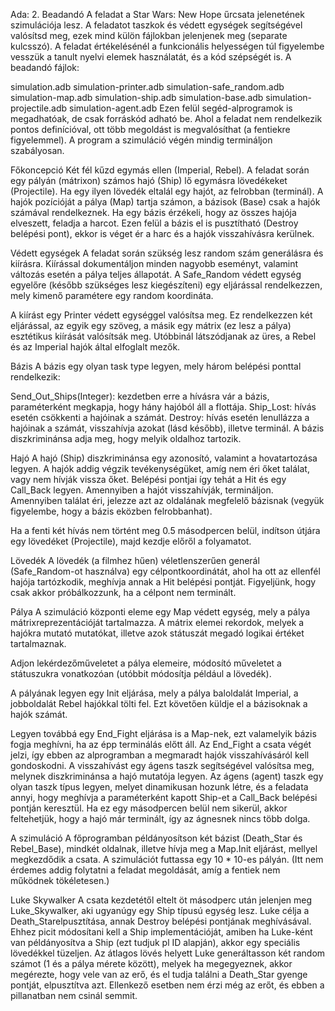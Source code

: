 Ada: 2. Beadandó
A feladat a Star Wars: New Hope űrcsata jelenetének szimulációja lesz. A feladatot taszkok és védett egységek segítségével valósítsd meg, ezek mind külön fájlokban jelenjenek meg (separate kulcsszó). A feladat értékelésénél a funkcionális helyességen túl figyelembe vesszük a tanult nyelvi elemek használatát, és a kód szépségét is. A beadandó fájlok:

simulation.adb
simulation-printer.adb
simulation-safe_random.adb
simulation-map.adb
simulation-ship.adb
simulation-base.adb
simulation-projectile.adb
simulation-agent.adb
Ezen felül segéd-alprogramok is megadhatóak, de csak forráskód adható be. Ahol a feladat nem rendelkezik pontos definícióval, ott több megoldást is megvalósíthat (a fentiekre figyelemmel). A program a szimuláció végén mindig termináljon szabályosan.

Főkoncepció
Két fél kűzd egymás ellen (Imperial, Rebel). A feladat során egy pályán (mátrixon) számos hajó (Ship) lő egymásra lövedékeket (Projectile). Ha egy ilyen lövedék eltalál egy hajót, az felrobban (terminál). A hajók pozícióját a pálya (Map) tartja számon, a bázisok (Base) csak a hajók számával rendelkeznek. Ha egy bázis érzékeli, hogy az összes hajója elveszett, feladja a harcot. Ezen felül a bázis el is pusztítható (Destroy belépési pont), ekkor is véget ér a harc és a hajók visszahívásra kerülnek.

Védett egységek
A feladat során szükség lesz random szám generálásra és kiírásra. Kiírással dokumentáljon minden nagyobb eseményt, valamint változás esetén a pálya teljes állapotát. A Safe_Random védett egység egyelőre (később szükséges lesz kiegészíteni) egy eljárással rendelkezzen, mely kimenő paramétere egy random koordináta.

A kiírást egy Printer védett egységgel valósítsa meg. Ez rendelkezzen két eljárással, az egyik egy szöveg, a másik egy mátrix (ez lesz a pálya) esztétikus kiírását valósítsák meg. Utóbbinál látszódjanak az üres, a Rebel és az Imperial hajók által elfoglalt mezők.

Bázis
A bázis egy olyan task type legyen, mely három belépési ponttal rendelkezik:

Send_Out_Ships(Integer): kezdetben erre a hívásra vár a bázis, paraméterként megkapja, hogy hány hajóból áll a flottája.
Ship_Lost: hívás esetén csökkenti a hajóinak a számát.
Destroy: hívás esetén lenullázza a hajóinak a számát, visszahívja azokat (lásd később), illetve terminál.
A bázis diszkriminánsa adja meg, hogy melyik oldalhoz tartozik.

Hajó
A hajó (Ship) diszkriminánsa egy azonosító, valamint a hovatartozása legyen. A hajók addig végzik tevékenységüket, amíg nem éri őket találat, vagy nem hívják vissza őket. Belépési pontjai így tehát a Hit és egy Call_Back legyen. Amennyiben a hajót visszahívják, termináljon. Amennyiben találat éri, jelezze azt az oldalának megfelelő bázisnak (vegyük figyelembe, hogy a bázis eközben felrobbanhat).

Ha a fenti két hívás nem történt meg 0.5 másodpercen belül, indítson útjára egy lövedéket (Projectile), majd kezdje előről a folyamatot.

Lövedék
A lövedék (a filmhez hűen) véletlenszerűen generál (Safe_Random-ot használva) egy célpontkoordinátát, ahol ha ott az ellenfél hajója tartózkodik, meghívja annak a Hit belépési pontját. Figyeljünk, hogy csak akkor próbálkozzunk, ha a célpont nem terminált.

Pálya
A szimuláció központi eleme egy Map védett egység, mely a pálya mátrixreprezentációját tartalmazza. A mátrix elemei rekordok, melyek a hajókra mutató mutatókat, illetve azok státuszát megadó logikai értéket tartalmaznak.

Adjon lekérdezőműveletet a pálya elemeire, módosító műveletet a státuszukra vonatkozóan (utóbbit módosítja például a lövedék).

A pályának legyen egy Init eljárása, mely a pálya baloldalát Imperial, a jobboldalát Rebel hajókkal tölti fel. Ezt követően küldje el a bázisoknak a hajók számát.

Legyen továbbá egy End_Fight eljárása is a Map-nek, ezt valamelyik bázis fogja meghívni, ha az épp terminálás előtt áll. Az End_Fight a csata végét jelzi, így ebben az alprogramban a megmaradt hajók visszahívásáról kell gondoskodni. A visszahívást egy ágens taszk segítségével valósítsa meg, melynek diszkriminánsa a hajó mutatója legyen. Az ágens (agent) taszk egy olyan taszk típus legyen, melyet dinamikusan hozunk létre, és a feladata annyi, hogy meghívja a paraméterként kapott Ship-et a Call_Back belépési pontján keresztül. Ha ez egy másodpercen belül nem sikerül, akkor feltehetjük, hogy a hajó már terminált, így az ágnesnek nincs több dolga.

A szimuláció
A főprogramban példányosítson két bázist (Death_Star és Rebel_Base), mindkét oldalnak, illetve hívja meg a Map.Init eljárást, mellyel megkezdődik a csata. A szimulációt futtassa egy 10 * 10-es pályán. (Itt nem érdemes addig folytatni a feladat megoldását, amíg a fentiek nem működnek tökéletesen.)

Luke Skywalker
A csata kezdetétől eltelt öt másodperc után jelenjen meg Luke_Skywalker, aki ugyanúgy egy Ship típusú egység lesz. Luke célja a Death_Starelpusztítása, annak Destroy belépési pontjának meghívásával. Ehhez picit módosítani kell a Ship implementációját, amiben ha Luke-ként van példányosítva a Ship (ezt tudjuk pl ID alapján), akkor egy speciális lövedékkel tüzeljen. Az átlagos lövés helyett Luke generáltasson két random számot (1 és a pálya mérete között), melyek ha megegyeznek, akkor megérezte, hogy vele van az erő, és el tudja találni a Death_Star gyenge pontját, elpusztítva azt. Ellenkező esetben nem érzi még az erőt, és ebben a pillanatban nem csinál semmit.
